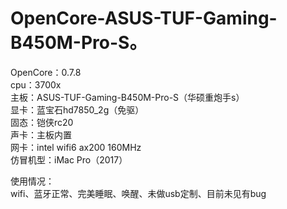 # OpenCore-ASUS-TUF-Gaming-B450M-Pro-S。
OpenCore：0.7.8  
cpu：3700x  
主板：ASUS-TUF-Gaming-B450M-Pro-S（华硕重炮手s）  
显卡：蓝宝石hd7850_2g（免驱）  
固态：铠侠rc20  
声卡：主板内置  
网卡：intel wifi6 ax200 160MHz  
仿冒机型：iMac Pro（2017）  

使用情况：  
wifi、蓝牙正常、完美睡眠、唤醒、未做usb定制、目前未见有bug  
